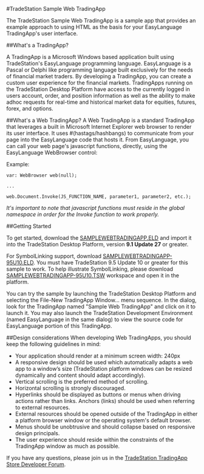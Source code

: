 #TradeStation Sample Web TradingApp

The TradeStation Sample Web TradingApp is a sample app that provides an example approach to using HTML as the basis for your EasyLanguage TradingApp's user interface.


##What's a TradingApp?

A TradingApp is a Microsoft Windows based application built using TradeStation's EasyLanguage programming language. EasyLanguage is a Pascal or Delphi like programming language built exclusively for the needs of financial market traders. By developing a TradingApp, you can create a custom user experience for the financial markets. TradingApps running on the TradeStation Desktop Platform have access to the currently logged in users account, order, and position information as well as the ability to make adhoc requests for real-time and historical market data for equities, futures, forex, and options.

##What's a Web TradingApp?
A Web TradingApp is a standard TradingApp that leverages a built in Microsoft Internet Explorer web browser to render its user interface. It uses #(hastags/hashbangs) to communicate from your page into the EasyLanguage code that hosts it. From EasyLanguage, you can call your web page's javascript functions, directly, using the EasyLanguage WebBrowser control:

Example:

    var: WebBrowser web(null);

    ...

    web.Document.Invoke(JS_FUNCTION_NAME, parameter1, parameter2, etc.);

*It's important to note that javascript functions must reside in the global namespace in order for the Invoke function to work properly.*

##Getting Started

To get started, download the [SAMPLEWEBTRADINGAPP.ELD](https://github.com/frankts/tradestation-web-tradingapp-sample/blob/master/SAMPLEWEBTRADINGAPP.ELD?raw=true) and import it into the TradeStation Desktop Platform, version **9.1 Update 27** or greater.

For SymbolLinking support, download [SAMPLEWEBTRADINGAPP-95U10.ELD](https://github.com/frankts/tradestation-web-tradingapp-sample/blob/master/SAMPLEWEBTRADINGAPP-95U10.ELD?raw=true). You must have TradeStation 9.5 Update 10 or greater for this sample to work. To help illustrate SymbolLinking, please download [SAMPLEWEBTRADINGAPP-95U10.TSW](https://github.com/frankts/tradestation-web-tradingapp-sample/blob/master/SAMPLEWEBTRADINGAPP-95U10.TSW?raw=true) workspace and open it in the platform.


You can try the sample by launching the TradeStation Desktop Platform and selecting the File-New TradingApp Window... menu sequence. In the dialog, look for the TradingApp named "Sample Web TradingApp" and click on it to launch it. You may also launch the TradeStation Development Environment (named EasyLanguage in the same dialog) to view the source code for EasyLanguage portion of this TradingApp.

##Design considerations
When developing Web TradingApps, you should keep the following guidelines in mind:

- Your application should render at a minimum screen width: 240px
- A responsive design should be used which automatically adapts a web app to a window’s size
(TradeStation platform windows can be resized dynamically and content should adapt accordingly).
- Vertical scrolling is the preferred method of scrolling.
- Horizontal scrolling is strongly discouraged.
- Hyperlinks should be displayed as buttons or menus when driving actions rather than links. Anchors (links) should be used when referring to external resources.
- External resources should be opened outside of the TradingApp in either a platform browser
window or the operating system's default browser.
- Menus should be unobtrusive and should collapse based on responsive design principals.
- The user experience should reside within the constraints of the TradingApp window as much as possible.

If you have any questions, please join us in the [TradeStation TradingApp Store Developer Forum](https://community.tradestation.com/Discussions/Forum.aspx?Forum_ID=252).
